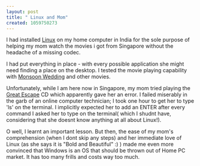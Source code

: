 ```yaml
--- 
layout: post
title: " Linux and Mom"
created: 1059750273
---
```

I had installed <a href="http://www.linux.org">Linux</a> on my home computer in India for the sole purpose of helping my mom watch the movies i got from Singapore without the headache of a missing codec.  

I had put everything in place - with every possible application she might need finding a place on the desktop. I tested the movie playing capability with <a href="http://us.imdb.com/Title?0265343">Monsoon Wedding</a> and other movies. 

Unfortunately, while I am here now in Singapore, my mom tried playing the <a href="http://us.imdb.com/Title?0057115">Great Escape</a> CD which apparently gave her an error. I failed miserably in the garb of an online computer technician; I took one hour to get her to type 'ls' on the terminal. I  implicitly expected her to add an ENTER after every command I asked her to type on the terminal( which I shudnt have, considering that she doesnt know anything at all about Linux!). 

O well, I learnt an important lesson. But then, the ease of my mom's comprehension (when I dont skip any steps) and her immediate love of Linux (as she says it is "Bold and Beautiful" :) ) made me even more convinced that Windows is an OS that should be thrown out of Home PC market. It has too many frills and costs way too much.
